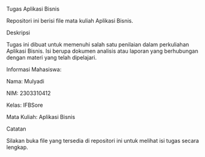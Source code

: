 Tugas Aplikasi Bisnis

Repositori ini berisi file mata kuliah Aplikasi Bisnis.

Deskripsi

Tugas ini dibuat untuk memenuhi salah satu penilaian dalam perkuliahan Aplikasi Bisnis. Isi berupa dokumen analisis atau laporan yang berhubungan dengan materi yang telah dipelajari. 

Informasi Mahasiswa:

Nama: Mulyadi

NIM: 2303310412

Kelas: IFBSore

Mata Kuliah: Aplikasi Bisnis

Catatan

Silakan buka file yang tersedia di repositori ini untuk melihat isi tugas secara lengkap.
